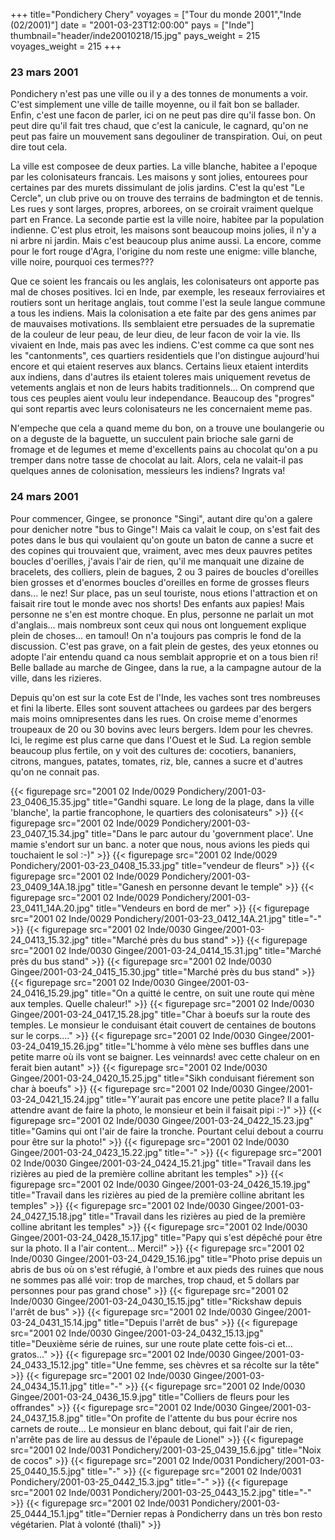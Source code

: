 +++
title="Pondichery     Chery"
voyages = ["Tour du monde 2001","Inde (02/2001)"]
date = "2001-03-23T12:00:00"
pays = ["Inde"]
thumbnail="header/inde20010218/15.jpg"
pays_weight = 215
voyages_weight = 215
+++
### 23 mars 2001

Pondichery n'est pas une ville ou il y a des tonnes de monuments a voir. C'est 
simplement une ville de taille moyenne, ou il fait bon se ballader. Enfin, c'est 
une facon de parler, ici on ne peut pas dire qu'il fasse bon. On peut dire qu'il 
fait tres chaud, que c'est la canicule, le cagnard, qu'on ne peut pas faire 
un mouvement sans degouliner de transpiration. Oui, on peut dire tout cela. 


La ville est composee de deux parties. La ville blanche, habitee a l'epoque 
par les colonisateurs francais. Les maisons y sont jolies, entourees pour certaines 
par des murets dissimulant de jolis jardins. C'est la qu'est "Le Cercle", un 
club prive ou on trouve des terrains de badmington et de tennis. Les rues y 
sont larges, propres, arborees, on se croirait vraiment quelque part en France. 
La seconde partie est la ville noire, habitee par la population indienne. C'est 
plus etroit, les maisons sont beaucoup moins jolies, il n'y a ni arbre ni jardin. 
Mais c'est beaucoup plus anime aussi. La encore, comme pour le fort rouge d'Agra, 
l'origine du nom reste une enigme: ville blanche, ville noire, pourquoi ces 
termes??? 

Que ce soient les francais ou les anglais, les colonisateurs ont apporte pas 
mal de choses positives. Ici en Inde, par exemple, les reseaux ferroviaires 
et routiers sont un heritage anglais, tout comme l'est la seule langue commune 
a tous les indiens. Mais la colonisation a ete faite par des gens animes par 
de mauvaises motivations. Ils semblaient etre persuades de la suprematie de 
la couleur de leur peau, de leur dieu, de leur facon de voir la vie. Ils vivaient 
en Inde, mais pas avec les indiens. C'est comme ca que sont nes les "cantonments", 
ces quartiers residentiels que l'on distingue aujourd'hui encore et qui etaient 
reserves aux blancs. Certains lieux etaient interdits aux indiens, dans d'autres 
ils etaient toleres mais uniquement revetus de vetements anglais et non de leurs 
habits traditionnels... On comprend que tous ces peuples aient voulu leur independance. 
Beaucoup des "progres" qui sont repartis avec leurs colonisateurs ne les concernaient 
meme pas. 

N'empeche que cela a quand meme du bon, on a trouve une boulangerie ou on a 
deguste de la baguette, un succulent pain brioche sale garni de fromage et de 
legumes et meme d'excellents pains au chocolat qu'on a pu tremper dans notre 
tasse de chocolat au lait. Alors, cela ne valait-il pas quelques annes de colonisation, 
messieurs les indiens? Ingrats va! 

### 24 mars 2001

Pour commencer, Gingee, se prononce "Singi", autant dire qu'on a galere pour 
denicher notre "bus to Ginge"! Mais ca valait le coup, on s'est fait des potes 
dans le bus qui voulaient qu'on goute un baton de canne a sucre et des copines 
qui trouvaient que, vraiment, avec mes deux pauvres petites boucles d'oerilles, 
j'avais l'air de rien, qu'il me manquait une dizaine de bracelets, des colliers, 
plein de bagues, 2 ou 3 paires de boucles d'oreilles bien grosses et d'enormes 
boucles d'oreilles en forme de grosses fleurs dans... le nez! Sur place, pas 
un seul touriste, nous etions l'attraction et on faisait rire tout le monde 
avec nos shorts! Des enfants aux papies! Mais personne ne s'en est montre choque. 
En plus, personne ne parlait un mot d'anglais... mais nombreux sont ceux qui 
nous ont longuement explique plein de choses... en tamoul! On n'a toujours pas 
compris le fond de la discussion. C'est pas grave, on a fait plein de gestes, 
des yeux etonnes ou adopte l'air entendu quand ca nous semblait approprie et 
on a tous bien ri! Belle ballade au marche de Gingee, dans la rue, a la campagne 
autour de la ville, dans les rizieres. 

Depuis qu'on est sur la cote Est de l'Inde, les vaches sont tres nombreuses 
et fini la liberte. Elles sont souvent attachees ou gardees par des bergers 
mais moins omnipresentes dans les rues. On croise meme d'enormes troupeaux de 
20 ou 30 bovins avec leurs bergers. Idem pour les chevres. Ici, le regime est 
plus carne que dans l'Ouest et le Sud. La region semble beaucoup plus fertile, 
on y voit des cultures de: cocotiers, bananiers, citrons, mangues, patates, 
tomates, riz, ble, cannes a sucre et d'autres qu'on ne connait pas.


<div id="TOTO">{{< figurepage src="2001 02 Inde/0029 Pondichery/2001-03-23_0406_15.35.jpg" title="Gandhi square. Le long de la plage, dans la ville 'blanche', la partie francophone, le quartiers des colonisateurs"  >}}
{{< figurepage src="2001 02 Inde/0029 Pondichery/2001-03-23_0407_15.34.jpg" title="Dans le parc autour du 'government place'. Une mamie s'endort sur un banc. a noter que nous, nous avions les pieds qui touchaient le sol :-)"  >}}
{{< figurepage src="2001 02 Inde/0029 Pondichery/2001-03-23_0408_15.33.jpg" title="vendeur de fleurs"  >}}
{{< figurepage src="2001 02 Inde/0029 Pondichery/2001-03-23_0409_14A.18.jpg" title="Ganesh en personne devant le temple"  >}}
{{< figurepage src="2001 02 Inde/0029 Pondichery/2001-03-23_0411_14A.20.jpg" title="Vendeurs en bord de mer"  >}}
{{< figurepage src="2001 02 Inde/0029 Pondichery/2001-03-23_0412_14A.21.jpg" title="-"  >}}
{{< figurepage src="2001 02 Inde/0030 Gingee/2001-03-24_0413_15.32.jpg" title="Marché près du bus stand"  >}}
{{< figurepage src="2001 02 Inde/0030 Gingee/2001-03-24_0414_15.31.jpg" title="Marché près du bus stand"  >}}
{{< figurepage src="2001 02 Inde/0030 Gingee/2001-03-24_0415_15.30.jpg" title="Marché près du bus stand"  >}}
{{< figurepage src="2001 02 Inde/0030 Gingee/2001-03-24_0416_15.29.jpg" title="On a quitté le centre, on suit une route qui mène aux temples. Quelle chaleur!"  >}}
{{< figurepage src="2001 02 Inde/0030 Gingee/2001-03-24_0417_15.28.jpg" title="Char à boeufs sur la route des temples. Le monsieur le conduisant était couvert de centaines de boutons sur le corps...."  >}}
{{< figurepage src="2001 02 Inde/0030 Gingee/2001-03-24_0419_15.26.jpg" title="L'homme à vélo mène ses buffles dans une petite marre où ils vont se baigner. Les veinnards! avec cette chaleur on en ferait bien autant"  >}}
{{< figurepage src="2001 02 Inde/0030 Gingee/2001-03-24_0420_15.25.jpg" title="Sikh conduisant fiérement son char à boeufs"  >}}
{{< figurepage src="2001 02 Inde/0030 Gingee/2001-03-24_0421_15.24.jpg" title="Y'aurait pas encore une petite place? Il a fallu attendre avant de faire la photo, le monsieur et bein il faisait pipi :-)"  >}}
{{< figurepage src="2001 02 Inde/0030 Gingee/2001-03-24_0422_15.23.jpg" title="Gamins qui ont l'air de faire  la tronche. Pourtant celui debout a courru pour être sur la photo!"  >}}
{{< figurepage src="2001 02 Inde/0030 Gingee/2001-03-24_0423_15.22.jpg" title="-"  >}}
{{< figurepage src="2001 02 Inde/0030 Gingee/2001-03-24_0424_15.21.jpg" title="Travail dans les rizières au pied de la première colline abritant les temples"  >}}
{{< figurepage src="2001 02 Inde/0030 Gingee/2001-03-24_0426_15.19.jpg" title="Travail dans les rizières au pied de la première colline abritant les temples"  >}}
{{< figurepage src="2001 02 Inde/0030 Gingee/2001-03-24_0427_15.18.jpg" title="Travail dans les rizières au pied de la première colline abritant les temples"  >}}
{{< figurepage src="2001 02 Inde/0030 Gingee/2001-03-24_0428_15.17.jpg" title="Papy qui s'est dépêché pour être sur la photo. Il a l'air content... Merci!"  >}}
{{< figurepage src="2001 02 Inde/0030 Gingee/2001-03-24_0429_15.16.jpg" title="Photo prise depuis un abris de bus où on s'est réfugié, à l'ombre et aux pieds des ruines que nous ne sommes pas allé voir: trop de marches, trop chaud, et 5 dollars par personnes pour pas grand chose"  >}}
{{< figurepage src="2001 02 Inde/0030 Gingee/2001-03-24_0430_15.15.jpg" title="Rickshaw depuis l'arrêt de bus"  >}}
{{< figurepage src="2001 02 Inde/0030 Gingee/2001-03-24_0431_15.14.jpg" title="Depuis l'arrêt de bus"  >}}
{{< figurepage src="2001 02 Inde/0030 Gingee/2001-03-24_0432_15.13.jpg" title="Deuxième série de ruines, sur une route plate cette fois-ci et... gratos..."  >}}
{{< figurepage src="2001 02 Inde/0030 Gingee/2001-03-24_0433_15.12.jpg" title="Une femme, ses chèvres et sa récolte sur la tête"  >}}
{{< figurepage src="2001 02 Inde/0030 Gingee/2001-03-24_0434_15.11.jpg" title="-"  >}}
{{< figurepage src="2001 02 Inde/0030 Gingee/2001-03-24_0436_15.9.jpg" title="Colliers de fleurs pour les offrandes"  >}}
{{< figurepage src="2001 02 Inde/0030 Gingee/2001-03-24_0437_15.8.jpg" title="On profite de l'attente du bus pour écrire nos carnets de route... Le monsieur en blanc debout, qui fait l'air de rien, n'arrête pas de lire au dessus de l'épaule de Lionel"  >}}
{{< figurepage src="2001 02 Inde/0031 Pondichery/2001-03-25_0439_15.6.jpg" title="Noix de cocos"  >}}
{{< figurepage src="2001 02 Inde/0031 Pondichery/2001-03-25_0440_15.5.jpg" title="-"  >}}
{{< figurepage src="2001 02 Inde/0031 Pondichery/2001-03-25_0442_15.3.jpg" title="-"  >}}
{{< figurepage src="2001 02 Inde/0031 Pondichery/2001-03-25_0443_15.2.jpg" title="-"  >}}
{{< figurepage src="2001 02 Inde/0031 Pondichery/2001-03-25_0444_15.1.jpg" title="Dernier repas à Pondicherry dans un très bon resto végétarien. Plat à volonté (thali)"  >}}
</DIV>

